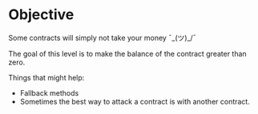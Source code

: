 # Objective

Some contracts will simply not take your money ¯\_(ツ)\_/¯

The goal of this level is to make the balance of the contract greater than zero.

Things that might help:

-   Fallback methods
-   Sometimes the best way to attack a contract is with another contract.
